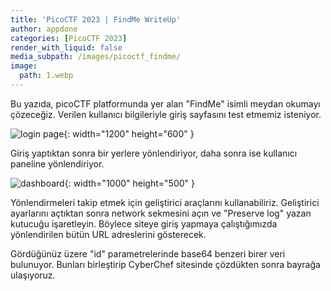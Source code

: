 ```yaml
---
title: 'PicoCTF 2023 | FindMe WriteUp'
author: appdone
categories: [PicoCTF 2023]
render_with_liquid: false
media_subpath: /images/picoctf_findme/
image:
  path: 1.webp
---
```


Bu yazıda, picoCTF platformunda yer alan "FindMe" isimli meydan okumayı çözeceğiz. Verilen kullanıcı bilgileriyle giriş sayfasını test etmemiz isteniyor.

![login page](1.webp){: width="1200" height="600" }

Giriş yaptıktan sonra bir yerlere yönlendiriyor, daha sonra ise kullanıcı paneline yönlendiriyor.

![dashboard](2.webp){: width="1000" height="500" }

Yönlendirmeleri takip etmek için geliştirici araçlarını kullanabiliriz. Geliştirici ayarlarını açtıktan sonra network sekmesini açın ve "Preserve log" yazan kutucuğu işaretleyin. Böylece siteye giriş yapmaya çalıştığımızda yönlendirilen bütün URL adreslerini gösterecek.

Gördüğünüz üzere "id" parametrelerinde base64 benzeri birer veri bulunuyor. Bunları birleştirip CyberChef sitesinde çözdükten sonra bayrağa ulaşıyoruz.
